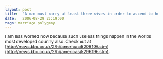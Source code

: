 ```yaml
---
layout: post
title:  "A man must marry at least three wives in order to ascend to heaven"
date:   2006-08-29 23:19:00
tags: marriage polygamy
---
```


I am less worried now because such useless things happen in the worlds most developed country also. Check out at [http://news.bbc.co.uk/2/hi/americas/5296196.stm](http://news.bbc.co.uk/2/hi/americas/5296196.stm).
